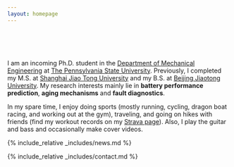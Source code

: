 ```yaml
---
layout: homepage
---
```


<h1 id="about-me"></h1>

<h2 style="margin: 80px 0px 10px;"></h2>

I am an incoming Ph.D. student in the [Department of Mechanical Engineering](https://www.me.psu.edu/) at [The Pennsylvania State University](https://www.psu.edu/). Previously, I completed my M.S. at [Shanghai Jiao Tong University](https://en.sjtu.edu.cn/) and my B.S. at [Beijing Jiaotong University](http://en.njtu.edu.cn/). My research interests mainly lie in **battery performance prediction**, **aging mechanisms** and **fault diagnostics**.

In my spare time, I enjoy doing sports (mostly running, cycling, dragon boat racing, and working out at the gym), traveling, and going on hikes with friends (find my workout records on my [Strava page](https://www.strava.com/athletes/126530457)). Also, I play the guitar and bass and occasionally make cover videos.

{% include_relative _includes/news.md %}

{% include_relative _includes/contact.md %}
